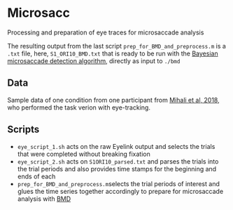 # Microsacc
Processing and preparation of eye traces for microsaccade analysis

The resulting output from the last script `prep_for_BMD_and_preprocess.m` is a `.txt` file, here, `S1_ORI10_BMD.txt` that is ready to be run with the [Bayesian microsaccade detection algorithm](https://github.com/basvanopheusden/bmd), directly as input to `./bmd`


## Data 
Sample data of one condition from one participant from  [Mihali et al, 2018](https://www.mitpressjournals.org/doi/abs/10.1162/cpsy_a_00018), who performed the task verion with eye-tracking.  
 


##  Scripts

* `eye_script_1.sh` acts on the raw Eyelink output and selects the trials that were completed without breaking fixation
* `eye_script_2.sh` acts on `S1ORI10_parsed.txt` and parses the trials into the trial periods and also provides time stamps for the beginning and ends of each
* `prep_for_BMD_and_preprocess.m`selects the trial periods of interest and glues the time series together accordingly to prepare for microsaccade analysis with [BMD](https://github.com/basvanopheusden/bmd) 

